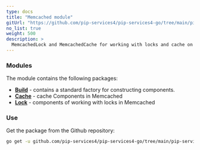 ```yaml
---
type: docs
title: "Memcached module"
gitUrl: "https://github.com/pip-services4/pip-services4-go/tree/main/pip-services4-memcached-go"
no_list: true
weight: 500
description: > 
  MemcachedLock and MemcachedCache for working with locks and cache on the Memcached server.
---
```


### Modules

The module contains the following packages:

- [**Build**](build) - contains a standard factory for constructing components.
- [**Cache**](cache) - cache Components in Memcached
- [**Lock**](lock) - components of working with locks in Memcached


### Use
Get the package from the Github repository:
```bash
go get -u github.com/pip-services4/pip-services4-go/tree/main/pip-services4-memcached-go@latest
```
